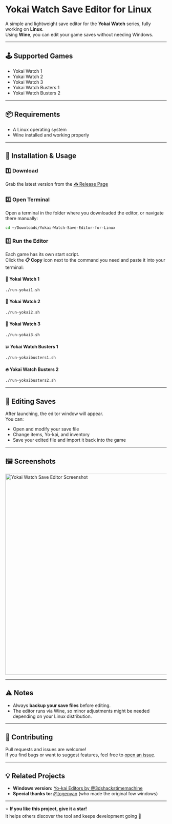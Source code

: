 #  Yokai Watch Save Editor for Linux

A simple and lightweight save editor for the **Yokai Watch** series, fully working on **Linux**.  
Using **Wine**, you can edit your game saves without needing Windows.

---

## 🕹️ Supported Games

- Yokai Watch 1  
- Yokai Watch 2  
- Yokai Watch 3  
- Yokai Watch Busters 1  
- Yokai Watch Busters 2  

---

## 📦 Requirements

- A Linux operating system  
- Wine installed and working properly  

---

## 🚀 Installation & Usage

### 1️⃣ Download
Grab the latest version from the [📥 Release Page](https://github.com/Mimapi13/Yokai-Watch-Save-Editor-for-Linux/releases/tag/Release)

### 2️⃣ Open Terminal
Open a terminal in the folder where you downloaded the editor, or navigate there manually:

```bash
cd ~/Downloads/Yokai-Watch-Save-Editor-for-Linux
```

### 3️⃣ Run the Editor

Each game has its own start script.  
Click the **📋 Copy** icon next to the command you need and paste it into your terminal:

#### 🧩 Yokai Watch 1
```bash
./run-yokai1.sh
```

#### 👻 Yokai Watch 2
```bash
./run-yokai2.sh
```

#### 🦊 Yokai Watch 3
```bash
./run-yokai3.sh
```

#### 💥 Yokai Watch Busters 1
```bash
./run-yokaibusters1.sh
```

#### 🔥 Yokai Watch Busters 2
```bash
./run-yokaibusters2.sh
```

---

## 💾 Editing Saves

After launching, the editor window will appear.  
You can:
- Open and modify your save file  
- Change items, Yo-kai, and inventory  
- Save your edited file and import it back into the game  

---

## 🖼️ Screenshots
<img width="742" height="627" alt="Yokai Watch Save Editor Screenshot" src="https://github.com/user-attachments/assets/8ea019e9-ed4a-4b8d-b925-dcfd0d5a6058" />

---

## ⚠️ Notes

- Always **backup your save files** before editing.  
- The editor runs via Wine, so minor adjustments might be needed depending on your Linux distribution.

---

## 🤝 Contributing

Pull requests and issues are welcome!  
If you find bugs or want to suggest features, feel free to [open an issue](https://github.com/Mimapi13/Yokai-Watch-Save-Editor-for-Linux/issues).

---

## 💡 Related Projects

- **Windows version:** [Yo-kai Editors by @3dshackstimemachine](https://github.com/3dshackstimemachine/yo-kai-editors)  
- **Special thanks to:** [@togenyan](https://github.com/togenyan) (who made the original fow windows)

---

⭐ **If you like this project, give it a star!**  
It helps others discover the tool and keeps development going 🚀
